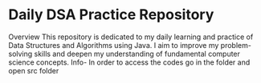 # Daily DSA Practice Repository
Overview
This repository is dedicated to my daily learning and practice of Data Structures and Algorithms using Java. I aim to improve my problem-solving skills and deepen my understanding of fundamental computer science concepts.
Info- In order to access the codes go in the folder and open src folder
